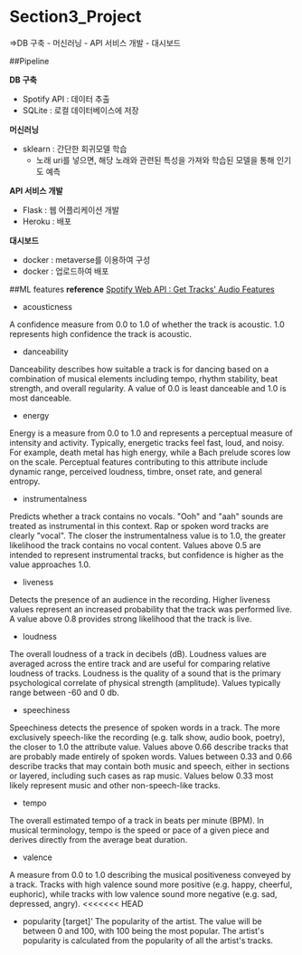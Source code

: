 # Section3_Project
=>DB 구축 - 머신러닝 - API 서비스 개발 - 대시보드

##Pipeline

**DB 구축**
- Spotify API : 데이터 추출
- SQLite : 로컬 데이터베이스에 저장

**머신러닝**
- sklearn : 간단한 회귀모델 학습
    - 노래 uri를 넣으면, 해당 노래와 관련된 특성을 가져와 학습된 모델을 통해 인기도 예측

**API 서비스 개발**
- Flask : 웹 어플리케이션 개발
- Heroku : 배포

**대시보드**
- docker : metaverse를 이용하여 구성
- docker : 업로드하여 배포

##ML features
**reference**
[Spotify Web API : Get Tracks' Audio Features](https://developer.spotify.com/documentation/web-api/reference/#/operations/get-several-audio-features)

* acousticness

A confidence measure from 0.0 to 1.0 of whether the track is acoustic. 1.0 represents high confidence the track is acoustic.

* danceability

Danceability describes how suitable a track is for dancing based on a combination of musical elements including tempo, rhythm stability, beat strength, and overall regularity. A value of 0.0 is least danceable and 1.0 is most danceable.

* energy

Energy is a measure from 0.0 to 1.0 and represents a perceptual measure of intensity and activity. Typically, energetic tracks feel fast, loud, and noisy. For example, death metal has high energy, while a Bach prelude scores low on the scale. Perceptual features contributing to this attribute include dynamic range, perceived loudness, timbre, onset rate, and general entropy.

* instrumentalness

Predicts whether a track contains no vocals. "Ooh" and "aah" sounds are treated as instrumental in this context. Rap or spoken word tracks are clearly "vocal". The closer the instrumentalness value is to 1.0, the greater likelihood the track contains no vocal content. Values above 0.5 are intended to represent instrumental tracks, but confidence is higher as the value approaches 1.0.

* liveness

Detects the presence of an audience in the recording. Higher liveness values represent an increased probability that the track was performed live. A value above 0.8 provides strong likelihood that the track is live.

* loudness

The overall loudness of a track in decibels (dB). Loudness values are averaged across the entire track and are useful for comparing relative loudness of tracks. Loudness is the quality of a sound that is the primary psychological correlate of physical strength (amplitude). Values typically range between -60 and 0 db.

* speechiness

Speechiness detects the presence of spoken words in a track. The more exclusively speech-like the recording (e.g. talk show, audio book, poetry), the closer to 1.0 the attribute value. Values above 0.66 describe tracks that are probably made entirely of spoken words. Values between 0.33 and 0.66 describe tracks that may contain both music and speech, either in sections or layered, including such cases as rap music. Values below 0.33 most likely represent music and other non-speech-like tracks.

* tempo

The overall estimated tempo of a track in beats per minute (BPM). In musical terminology, tempo is the speed or pace of a given piece and derives directly from the average beat duration.

* valence

A measure from 0.0 to 1.0 describing the musical positiveness conveyed by a track. Tracks with high valence sound more positive (e.g. happy, cheerful, euphoric), while tracks with low valence sound more negative (e.g. sad, depressed, angry).
<<<<<<< HEAD

* popularity [target]'
The popularity of the artist. The value will be between 0 and 100, with 100 being the most popular. The artist's popularity is calculated from the popularity of all the artist's tracks.

